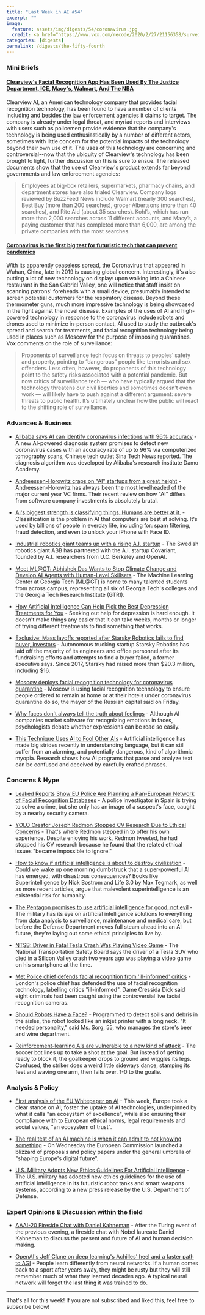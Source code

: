 ```yaml
---
title: "Last Week in AI #54"
excerpt: ""
image:
  feature: assets/img/digests/54/coronavirus.jpg
  credit: <a href="https://www.vox.com/recode/2020/2/27/21156358/surveillance-tech-coronavirus-china-facial-recognition"> Kevin Frayer / Getty Images
categories: [digests]
permalink: /digests/the-fifty-fourth
---
```


### Mini Briefs

#### [Clearview's Facial Recognition App Has Been Used By The Justice Department, ICE, Macy's, Walmart, And The NBA](https://www.buzzfeednews.com/article/ryanmac/clearview-ai-fbi-ice-global-law-enforcement)

Clearview AI, an American technology company that provides facial recognition technology, has been found to have a number of clients including and besides the law enforcement agencies it claims to target. The company is already under legal threat, and myriad reports and interviews with users such as policemen provide evidence that the company's technology is being used enthusiastically by a number of different actors, sometimes with little concern for the potential impacts of the technology beyond their own use of it. The uses of this technology are concerning and controversial--now that the ubiquity of Clearview's technology has been brought to light, further discussion on this is sure to ensue. The released documents show that the use of Clearview's product extends far beyond governments and law enforcement agencies:

> Employees at big-box retailers, supermarkets, pharmacy chains, and department stores have also trialed Clearview. Company logs reviewed by BuzzFeed News include Walmart (nearly 300 searches), Best Buy (more than 200 searches), grocer Albertsons (more than 40 searches), and Rite Aid (about 35 searches). Kohl’s, which has run more than 2,000 searches across 11 different accounts, and Macy’s, a paying customer that has completed more than 6,000, are among the private companies with the most searches.

#### [Coronavirus is the first big test for futuristic tech that can prevent pandemics](https://www.vox.com/recode/2020/2/27/21156358/surveillance-tech-coronavirus-china-facial-recognition)

With its apparently ceaseless spread, the Coronavirus that appeared in Wuhan, China, late in 2019 is causing global concern. Interestingly, it's also putting a lot of new technology on display: upon walking into a Chinese restaurant in the San Gabriel Valley, one will notice that staff insist on scanning patrons' foreheads with a small device, presumably intended to screen potential customers for the respiratory disease. Beyond these thermometer guns, much more impressive technology is being showcased in the fight against the novel disease. Examples of the uses of AI and high-powered technology in response to the coronavirus include robots and drones used to minimize in-person contact, AI used to study the outbreak's spread and search for treatments, and facial recognition technology being used in places such as Moscow for the purpose of imposing quarantines. Vox comments on the role of surveillance:

> Proponents of surveillance tech focus on threats to peoples’ safety and property, pointing to “dangerous” people like terrorists and sex offenders. Less often, however, do proponents of this technology point to the safety risks associated with a potential pandemic. But now critics of surveillance tech — who have typically argued that the technology threatens our civil liberties and sometimes doesn’t even work — will likely have to push against a different argument: severe threats to public health. It’s ultimately unclear how the public will react to the shifting role of surveillance.

### Advances & Business

* [Alibaba says AI can identify coronavirus infections with 96% accuracy](https://asia.nikkei.com/Spotlight/Coronavirus/Alibaba-says-AI-can-identify-coronavirus-infections-with-96-accuracy) - A new AI-powered diagnosis system promises to detect new coronavirus cases with an accuracy rate of up to 96% via computerized tomography scans, Chinese tech outlet Sina Tech News reported. The diagnosis algorithm was developed by Alibaba's research institute Damo Academy.

* [Andreessen-Horowitz craps on "AI" startups from a great height](https://scottlocklin.wordpress.com/2020/02/21/andreessen-horowitz-craps-on-ai-startups-from-a-great-height/) - Andreessen-Horowitz has always been the most levelheaded of the major current year VC firms. Their recent review on how "AI" differs from software company investments is absolutely brutal.

* [AI's biggest strength is classifying things. Humans are better at it.](https://chadmills.com/understanding/ais-biggest-strength-is-classifying-things-humans-are-better-at-it/) - Classification is the problem in AI that computers are best at solving. It's used by billions of people in everday life, including for: spam filtering, fraud detection, and even to unlock your iPhone with Face ID.

* [Industrial robotics giant teams up with a rising A.I. startup](https://fortune.com/2020/02/25/industrial-robotics-ai-covariant/) - The Swedish robotics giant ABB has partnered with the A.I. startup Covariant, founded by A.I. researchers from U.C. Berkeley and OpenAI.

* [Meet ML@GT: Abhishek Das Wants to Stop Climate Change and Develop AI Agents with Human-Level Skillsets](https://mlatgt.blog/2020/02/25/meet-mlgt-abhishek-das-wants-to-stop-climate-change-and-develop-ai-agents-with-human-level-skillsets/) - The Machine Learning Center at Georgia Tech (ML@GT) is home to many talented students from across campus, representing all six of Georgia Tech's colleges and the Georgia Tech Research Institute (GTRI).

* [How Artificial Intelligence Can Help Pick the Best Depression Treatments for You](https://time.com/5786081/depression-medication-treatment-artificial-intelligence/) - Seeking out help for depression is hard enough. It doesn't make things any easier that it can take weeks, months or longer of trying different treatments to find something that works.

* [Exclusive: Mass layoffs reported after Starsky Robotics fails to find buyer, investors](https://www.freightwaves.com/news/exclusive-mass-layoffs-reported-after-starsky-robotics-fails-to-find-buyer-investors) - Autonomous trucking startup Starsky Robotics has laid off the majority of its engineers and office personnel after its fundraising efforts and attempts to find a buyer failed, a former executive says. Since 2017, Starsky had raised more than $20.3 million, including $16.

* [Moscow deploys facial recognition technology for coronavirus quarantine](https://www.reuters.com/article/us-china-health-moscow-technology-idUSKBN20F1RZ) - Moscow is using facial recognition technology to ensure people ordered to remain at home or at their hotels under coronavirus quarantine do so, the mayor of the Russian capital said on Friday.

* [Why faces don't always tell the truth about feelings](https://www.nature.com/articles/d41586-020-00507-5) - Although AI companies market software for recognizing emotions in faces, psychologists debate whether expressions can be read so easily.

* [This Technique Uses AI to Fool Other AIs](https://www.wired.com/story/technique-uses-ai-fool-other-ais/) - Artificial intelligence has made big strides recently in understanding language, but it can still suffer from an alarming, and potentially dangerous, kind of algorithmic myopia. Research shows how AI programs that parse and analyze text can be confused and deceived by carefully crafted phrases.

### Concerns & Hype

* [Leaked Reports Show EU Police Are Planning a Pan-European Network of Facial Recognition Databases](https://theintercept.com/2020/02/21/eu-facial-recognition-database/) - A police investigator in Spain is trying to solve a crime, but she only has an image of a suspect's face, caught by a nearby security camera.

* [YOLO Creator Joseph Redmon Stopped CV Research Due to Ethical Concerns](https://medium.com/syncedreview/yolo-creator-says-he-stopped-cv-research-due-to-ethical-concerns-b55a291ebb29) - That's where Redmon stepped in to offer his own experience. Despite enjoying his work, Redmon tweeted, he had stopped his CV research because he found that the related ethical issues "became impossible to ignore."

* [How to know if artificial intelligence is about to destroy civilization](https://www.technologyreview.com/s/615264/artificial-intelligence-destroy-civilization-canaries-robot-overlords-take-over-world-ai/) - Could we wake up one morning dumbstruck that a super-powerful AI has emerged, with disastrous consequences? Books like Superintelligence by Nick Bostrom and Life 3.0 by Max Tegmark, as well as more recent articles, argue that malevolent superintelligence is an existential risk for humanity.

* [The Pentagon promises to use artificial intelligence for good, not evil](https://www.militarytimes.com/news/your-military/2020/02/25/the-pentagon-promises-to-use-artificial-intelligence-for-good-not-evil/) - The military has its eye on artificial intelligence solutions to everything from data analysis to surveillance, maintenance and medical care, but before the Defense Department moves full steam ahead into an AI future, they're laying out some ethical principles to live by.

* [NTSB: Driver in Fatal Tesla Crash Was Playing Video Game](https://www.nbcbayarea.com/news/local/south-bay/ntsb-driver-in-fatal-crash-was-playing-video-game/2241566/) - The National Transportation Safety Board says the driver of a Tesla SUV who died in a Silicon Valley crash two years ago was playing a video game on his smartphone at the time.

* [Met Police chief defends facial recognition from 'ill-informed' critics](https://www.bbc.com/news/technology-51628833) - London's police chief has defended the use of facial recognition technology, labelling critics "ill-informed". Dame Cressida Dick said eight criminals had been caught using the controversial live facial recognition cameras.

* [Should Robots Have a Face?](https://www.nytimes.com/2020/02/26/business/robots-retail-jobs.html) - Programmed to detect spills and debris in the aisles, the robot looked like an inkjet printer with a long neck. "It needed personality," said Ms. Sorg, 55, who manages the store's beer and wine department.

* [Reinforcement-learning AIs are vulnerable to a new kind of attack](https://www.technologyreview.com/s/615299/reinforcement-learning-adversarial-attack-gaming-ai-deepmind-alphazero-selfdriving-cars/) - The soccer bot lines up to take a shot at the goal. But instead of getting ready to block it, the goalkeeper drops to ground and wiggles its legs. Confused, the striker does a weird little sideways dance, stamping its feet and waving one arm, then falls over. 1-0 to the goalie.

### Analysis & Policy

* [First analysis of the EU Whitepaper on AI](http://allai.nl/first-analysis-of-the-eu-whitepaper-on-ai/) - This week, Europe took a clear stance on AI; foster the uptake of AI technologies, underpinned by what it calls "an ecosystem of excellence", while also ensuring their compliance with to European ethical norms, legal requirements and social values, "an ecosystem of trust".

* [The real test of an AI machine is when it can admit to not knowing something](https://www.theguardian.com/commentisfree/2020/feb/22/test-of-ai-is-when-machine-can-admit-to-not-knowing-something) - On Wednesday the European Commission launched a blizzard of proposals and policy papers under the general umbrella of "shaping Europe's digital future".

* [U.S. Military Adopts New Ethics Guidelines For Artificial Intelligence](https://gizmodo.com/u-s-military-adopts-new-ethics-guidelines-for-artifici-1841905589) - The U.S. military has adopted new ethics guidelines for the use of artificial intelligence in its futuristic robot tanks and smart weapons systems, according to a new press release by the U.S. Department of Defense.

### Expert Opinions & Discussion within the field

* [AAAI-20 Fireside Chat with Daniel Kahneman](https://vimeo.com/390814190) - After the Turing event of the previous evening, a fireside chat with Nobel laureate Daniel Kahneman to discuss the present and future of AI and human decision making.

* [OpenAI's Jeff Clune on deep learning's Achilles' heel and a faster path to AGI](https://venturebeat.com/2020/02/25/openais-jeff-clune-on-deep-learnings-achilles-heel-and-a-faster-path-to-agi/) - People learn differently from neural networks. If a human comes back to a sport after years away, they might be rusty but they will still remember much of what they learned decades ago. A typical neural network will forget the last thing it was trained to do.


<hr>

That's all for this week! If you are not subscribed and liked this, feel free to subscribe below!
